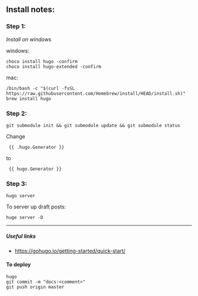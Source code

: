 ## Install notes:

### Step 1:

_Install on windows_

windows:
```
choco install hugo -confirm
choco install hugo-extended -confirm
```

mac:
```
/bin/bash -c "$(curl -fsSL https://raw.githubusercontent.com/Homebrew/install/HEAD/install.sh)"
brew install hugo
```

### Step 2:

```
git submodule init && git submodule update && git submodule status
```

Change 
```
 {{ .hugo.Generator }}
```
to
```
 {{ hugo.Generator }}
```

### Step 3:

```
hugo server
```

To server up draft posts:
```
huge server -D
```

---

##### Useful links

- https://gohugo.io/getting-started/quick-start/

#### To deploy

```script
hugo
git commit -m "docs:<comment>"
git push origin master
```